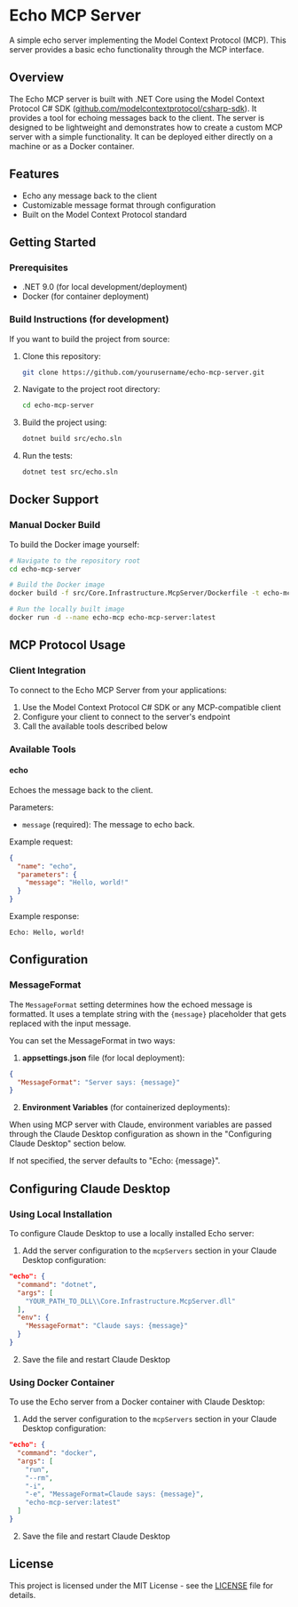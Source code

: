 # Echo MCP Server

A simple echo server implementing the Model Context Protocol (MCP). This server provides a basic echo functionality through the MCP interface.

## Overview

The Echo MCP server is built with .NET Core using the Model Context Protocol C# SDK ([github.com/modelcontextprotocol/csharp-sdk](https://github.com/modelcontextprotocol/csharp-sdk)). It provides a tool for echoing messages back to the client. The server is designed to be lightweight and demonstrates how to create a custom MCP server with a simple functionality. It can be deployed either directly on a machine or as a Docker container.

## Features

- Echo any message back to the client
- Customizable message format through configuration
- Built on the Model Context Protocol standard

## Getting Started

### Prerequisites

- .NET 9.0 (for local development/deployment)
- Docker (for container deployment)

### Build Instructions (for development)

If you want to build the project from source:

1. Clone this repository:
   ```bash
   git clone https://github.com/yourusername/echo-mcp-server.git
   ```

2. Navigate to the project root directory:
   ```bash
   cd echo-mcp-server
   ```

3. Build the project using:
   ```bash
   dotnet build src/echo.sln
   ```

4. Run the tests:
   ```bash
   dotnet test src/echo.sln
   ```

## Docker Support

### Manual Docker Build

To build the Docker image yourself:

```bash
# Navigate to the repository root
cd echo-mcp-server

# Build the Docker image
docker build -f src/Core.Infrastructure.McpServer/Dockerfile -t echo-mcp-server:latest src/

# Run the locally built image
docker run -d --name echo-mcp echo-mcp-server:latest
```

## MCP Protocol Usage

### Client Integration

To connect to the Echo MCP Server from your applications:

1. Use the Model Context Protocol C# SDK or any MCP-compatible client
2. Configure your client to connect to the server's endpoint
3. Call the available tools described below

### Available Tools

#### echo

Echoes the message back to the client.

Parameters:
- `message` (required): The message to echo back.

Example request:
```json
{
  "name": "echo",
  "parameters": {
    "message": "Hello, world!"
  }
}
```

Example response:
```
Echo: Hello, world!
```

## Configuration

### MessageFormat

The `MessageFormat` setting determines how the echoed message is formatted. It uses a template string with the `{message}` placeholder that gets replaced with the input message.

You can set the MessageFormat in two ways:

1. **appsettings.json** file (for local deployment):
```json
{
  "MessageFormat": "Server says: {message}"
}
```

2. **Environment Variables** (for containerized deployments):

When using MCP server with Claude, environment variables are passed through the Claude Desktop configuration as shown in the "Configuring Claude Desktop" section below.

If not specified, the server defaults to "Echo: {message}".

## Configuring Claude Desktop

### Using Local Installation

To configure Claude Desktop to use a locally installed Echo server:

1. Add the server configuration to the `mcpServers` section in your Claude Desktop configuration:
```json
"echo": {
  "command": "dotnet",
  "args": [
    "YOUR_PATH_TO_DLL\\Core.Infrastructure.McpServer.dll"
  ],
  "env": {
    "MessageFormat": "Claude says: {message}"
  }
}
```

2. Save the file and restart Claude Desktop

### Using Docker Container

To use the Echo server from a Docker container with Claude Desktop:

1. Add the server configuration to the `mcpServers` section in your Claude Desktop configuration:
```json
"echo": {
  "command": "docker",
  "args": [
    "run",
    "--rm",
    "-i",
    "-e", "MessageFormat=Claude says: {message}",
    "echo-mcp-server:latest"
  ]
}
```

2. Save the file and restart Claude Desktop

## License

This project is licensed under the MIT License - see the [LICENSE](LICENSE) file for details.
